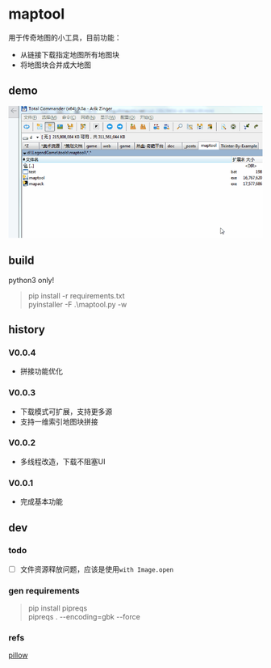 # maptool
用于传奇地图的小工具，目前功能：
- 从链接下载指定地图所有地图块
- 将地图块合并成大地图

## demo
![maptool_demo.gif](assets/maptool_demo.gif)

## build
python3 only!
> pip install -r requirements.txt  
> pyinstaller -F .\maptool.py -w

## history
### V0.0.4
- 拼接功能优化
### V0.0.3
- 下载模式可扩展，支持更多源
- 支持一维索引地图块拼接
### V0.0.2
- 多线程改造，下载不阻塞UI
### V0.0.1
- 完成基本功能

## dev
### todo
- [ ] 文件资源释放问题，应该是使用`with Image.open`
### gen requirements
> pip install pipreqs  
> pipreqs . --encoding=gbk --force

### refs
[pillow](https://pillow.readthedocs.io/en/latest/index.html)